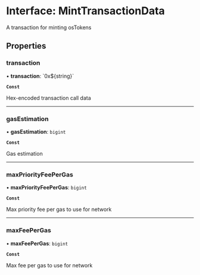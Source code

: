 # Interface: MintTransactionData

A transaction for minting osTokens

## Properties

### transaction

• **transaction**: \`0x$\{string}\`

**`Const`**

Hex-encoded transaction call data

___

### gasEstimation

• **gasEstimation**: `bigint`

**`Const`**

Gas estimation

___

### maxPriorityFeePerGas

• **maxPriorityFeePerGas**: `bigint`

**`Const`**

Max priority fee per gas to use for network

___

### maxFeePerGas

• **maxFeePerGas**: `bigint`

**`Const`**

Max fee per gas to use for network
